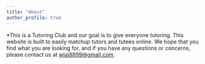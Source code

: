 ```yaml
---
title: "About"
author_profile: true
---
```

*This is a Tutoring Club and our goal is to give everyone tutoring. This website is built to easily matchup tutors and tutees online. We hope that you find what you are looking for, and if you have any questions or concerns, please contact us at wlai8899@gmail.com.